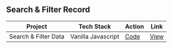 ## Search & Filter Record


| Project | Tech Stack | Action | Link |
| --- | --- | --- | --- |
| Search & Filter Data| Vanilla Javascript | [Code](02-filter-table) | [View](https://deltanode.github.io/100DaysofCode/02-filter-table/) |
